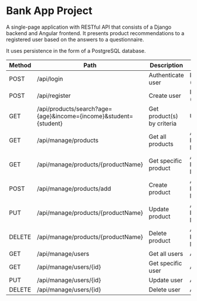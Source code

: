 # Bank App Project

A single-page application with RESTful API that consists of a Django backend and Angular frontend. 
It presents product recommendations to a registered user based on the answers to a questionnaire.

It uses persistence in the form of a PostgreSQL database.


Method | Path | Description | User Role
--- | --- | --- | ---
POST | /api/login | Authenticate user | None (Anonymous)
POST | /api/register | Create user | None (Anonymous)
GET | /api/products/search?age={age}&income={income}&student={student} | Get product(s) by criteria | User
GET | /api/manage/products | Get all products | Admin, Product Manager
GET | /api/manage/products/{productName} | Get specific product | Admin, Product Manager
POST | /api/manage/products/add | Create product | Admin, Product Manager
PUT | /api/manage/products/{productName} | Update product | Admin, Product Manager
DELETE | /api/manage/products/{productName} | Delete product | Admin, Product Manager
GET | /api/manage/users | Get all users | Admin
GET | /api/manage/users/{id} | Get specific user | Admin
PUT | /api/manage/users/{id} | Update user | Admin
DELETE | /api/manage/users/{id} | Delete user | Admin

